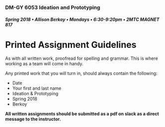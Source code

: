 ### DM-GY 6053 Ideation and Prototyping
##### Spring 2018 • Allison Berkoy • Mondays • 6:30-9:20pm • 2MTC MAGNET 817

# Printed Assignment Guidelines

As with all written work, proofread for spelling and grammar. This is where working as a team will come in handy.

Any printed work that you will turn in, should always contain the following:

*   Date
*   Your first and last name
*   Ideation &amp; Prototyping
*   Spring 2018
*   Berkoy 

**All written assignments should be submitted as a pdf on slack as a direct message to the instructor.**
